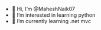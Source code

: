 - 👋 Hi, I’m @MaheshNaik07
- 👀 I’m interested in learning python 
- 🌱 I’m currently learning .net mvc

<!---
MaheshNaik07/MaheshNaik07 is a ✨ special ✨ repository because its `README.md` (this file) appears on your GitHub profile.
You can click the Preview link to take a look at your changes.
--->
